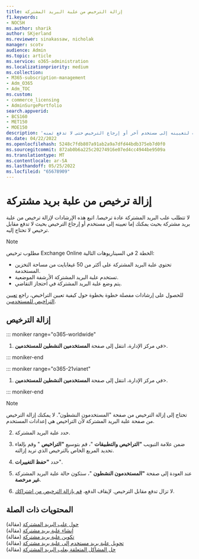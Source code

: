 ```yaml
---
title: إزالة الترخيص من علبة البريد المشتركة
f1.keywords:
- NOCSH
ms.author: sharik
author: SKjerland
ms.reviewer: sinakassaw, nicholak
manager: scotv
audience: Admin
ms.topic: article
ms.service: o365-administration
ms.localizationpriority: medium
ms.collection:
- M365-subscription-management
- Adm_O365
- Adm_TOC
ms.custom:
- commerce_licensing
- AdminSurgePortfolio
search.appverid:
- BCS160
- MET150
- MOE150
description: 'قم بإزالة ترخيص من علبة بريد مشتركة لتعيينه إلى مستخدم آخر أو إرجاع الترخيص حتى لا تدفع ثمنه. '
ms.date: 04/22/2022
ms.openlocfilehash: 5248c7fdb807a91ab2a9a7dfd44bdb375eb7d0f0
ms.sourcegitcommit: 872ab0b6a225c20274916e07ed4cc4944be9509a
ms.translationtype: MT
ms.contentlocale: ar-SA
ms.lasthandoff: 05/25/2022
ms.locfileid: "65678909"
---
```

# <a name="remove-a-license-from-a-shared-mailbox"></a>إزالة ترخيص من علبة بريد مشتركة

لا تتطلب علب البريد المشتركة عادة ترخيصا. اتبع هذه الإرشادات لإزالة ترخيص من علبة بريد مشتركة بحيث يمكنك إما تعيينه إلى مستخدم أو إرجاع الترخيص بحيث لا تدفع مقابل ترخيص لا تحتاج إليه.

> [!NOTE]
>
> مطلوب ترخيص Exchange Online الخطة 2 في السيناريوهات التالية:
>
> - تحتوي علبة البريد المشتركة على أكثر من 50 غيغابايت من مساحة التخزين المستخدمة.
> - تستخدم علبة البريد المشتركة الأرشفة الموضعية.
> - يتم وضع علبة البريد المشتركة في احتجاز التقاضي.
> 
> للحصول على إرشادات مفصلة خطوة بخطوة حول كيفية تعيين التراخيص، راجع [تعيين التراخيص للمستخدمين](/microsoft-365/admin/manage/assign-licenses-to-users). 


## <a name="remove-the-license"></a>إزالة الترخيص

::: moniker range="o365-worldwide"

1. في مركز الإدارة، انتقل إلى صفحة **المستخدمين النشطين للمستخدمين**\>.<a href="https://go.microsoft.com/fwlink/p/?linkid=834822" target="_blank"></a>

::: moniker-end

::: moniker range="o365-21vianet"

 1. في مركز الإدارة، انتقل إلى صفحة **المستخدمين النشطين للمستخدمين**\>.<a href="https://go.microsoft.com/fwlink/p/?linkid=850628" target="_blank"></a>

::: moniker-end

   > [!NOTE]
   > تحتاج إلى إزالة الترخيص من صفحة "المستخدمون النشطون". لا يمكنك إزالة الترخيص من صفحة علبة البريد المشتركة لأن التراخيص هي إعدادات المستخدم.
  
2. حدد علبة البريد المشتركة.

3. ضمن علامة التبويب **"التراخيص والتطبيقات** "، قم بتوسيع **"التراخيص** " وقم بإلغاء تحديد المربع الخاص بالترخيص الذي تريد إزالته.

4. حدد **"حفظ التغييرات**".

5. عند العودة إلى صفحة **"المستخدمون النشطون** "، ستكون حالة علبة البريد المشتركة **غير مرخصة**.

6. لا تزال تدفع مقابل الترخيص. لإيقاف الدفع، [قم بإزالة الترخيص من اشتراكك](../../commerce/licenses/buy-licenses.md).

## <a name="related-content"></a>المحتويات ذات الصلة

[حول علب البريد المشتركة](about-shared-mailboxes.md) (مقالة)\
[إنشاء علبة بريد مشتركة](create-a-shared-mailbox.md) (مقالة)\
[تكوين علبة بريد مشتركة](configure-a-shared-mailbox.md) (مقالة)\
[تحويل علبة بريد مستخدم إلى علبة بريد مشتركة](convert-user-mailbox-to-shared-mailbox.md) (مقالة)\
[حل المشاكل المتعلقة بعلب البريد المشتركة](resolve-issues-with-shared-mailboxes.md) (مقالة)
